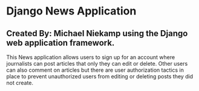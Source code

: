 # Django News Application
## Created By: Michael Niekamp using the Django web application framework.
This News application allows users to sign up for an account where journalists can post articles that only they can edit or delete. Other users can also comment on articles but there are user authorization tactics in place to prevent unauthorized users from editing or deleting posts they did not create.
